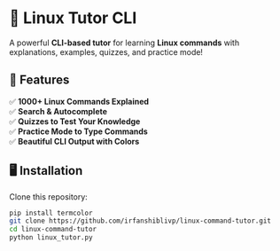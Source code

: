 # 🚀 Linux Tutor CLI

A powerful **CLI-based tutor** for learning **Linux commands** with explanations, examples, quizzes, and practice mode!  

## 📌 Features
✅ **1000+ Linux Commands Explained**  
✅ **Search & Autocomplete**  
✅ **Quizzes to Test Your Knowledge**  
✅ **Practice Mode to Type Commands**  
✅ **Beautiful CLI Output with Colors**  

## 🖥️ Installation
Clone this repository:
```bash
pip install termcolor
git clone https://github.com/irfanshiblivp/linux-command-tutor.git
cd linux-command-tutor
python linux_tutor.py
